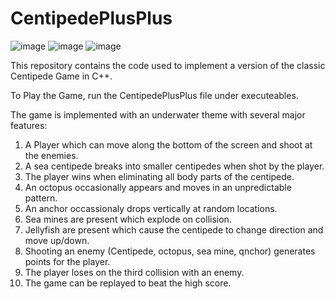 # CentipedePlusPlus

![image](https://user-images.githubusercontent.com/88647315/206424482-1b268258-068b-47cb-b712-5450954a9ebb.png) ![image](https://user-images.githubusercontent.com/88647315/206424667-c634d418-abf8-4caf-a03d-f030c34d0bd5.png) ![image](https://user-images.githubusercontent.com/88647315/206424729-7c685273-f1a0-4040-834c-924ddbcc12f3.png)

This repository contains the code used to implement a version of the classic Centipede Game in C++.

To Play the Game, run the CentipedePlusPlus file under executeables.

The game is implemented with an underwater theme with several major features:

1. A Player which can move along the bottom of the screen and shoot at the enemies.
2. A sea centipede breaks into smaller centipedes when shot by the player.
3. The player wins when eliminating all body parts of the centipede.
4. An octopus occasionally appears and moves in an unpredictable pattern.
5. An anchor occassionaly drops vertically at random locations.
6. Sea mines are present which explode on collision.
7. Jellyfish are present which cause the centipede to change direction and move up/down.
8. Shooting an enemy (Centipede, octopus, sea mine, qnchor) generates points for the player.
9. The player loses on the third collision with an enemy.
10. The game can be replayed to beat the high score.
